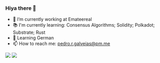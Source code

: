 ### Hiya there 👋

<!--
**PedroGalveias/PedroGalveias** is a ✨ _special_ ✨ repository because its `README.md` (this file) appears on your GitHub profile. -->


- 🔭 I’m currently working at Emateereal
- 📚 I'm currently learning: Consensus Algorithms; Solidity; Polkadot; Substrate; Rust
- 🌱 Learning German
- 📫 How to reach me: pedro.r.galveias@pm.me


![](https://github-readme-stats.vercel.app/api?username=PedroGalveias&count_private=true&show_icons=true)
![](https://github-readme-stats.vercel.app/api/top-langs/?username=PedroGalveias&layout=compact)
